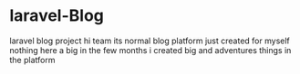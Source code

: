 # laravel-Blog
laravel blog project
hi team its normal blog platform just created for myself
nothing here a big in the few months i created big and adventures things in the platform
